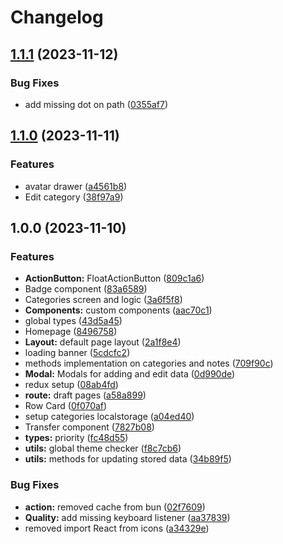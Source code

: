 # Changelog

## [1.1.1](https://github.com/LeleDallas/TODO-list/compare/v1.1.0...v1.1.1) (2023-11-12)


### Bug Fixes

* add missing dot on path ([0355af7](https://github.com/LeleDallas/TODO-list/commit/0355af79868baff3e12ec8c9a9b3d3013320d0ad))

## [1.1.0](https://github.com/LeleDallas/TODO-list/compare/v1.0.0...v1.1.0) (2023-11-11)


### Features

* avatar drawer ([a4561b8](https://github.com/LeleDallas/TODO-list/commit/a4561b86f930309afdd393f62c5a04cda1178e63))
* Edit category ([38f97a9](https://github.com/LeleDallas/TODO-list/commit/38f97a9a5e48cfaf176e30185c6c2483e4137c00))

## 1.0.0 (2023-11-10)


### Features

* **ActionButton:** FloatActionButton ([809c1a6](https://github.com/LeleDallas/TODO-list/commit/809c1a6d9d18740679dd750f22415a25be4ff1ac))
* Badge component ([83a6589](https://github.com/LeleDallas/TODO-list/commit/83a6589b236dcce29e816f383e8f746d5736ccdc))
* Categories screen and logic ([3a6f5f8](https://github.com/LeleDallas/TODO-list/commit/3a6f5f8fd9f4eec5fc7501523c87012436910fb4))
* **Components:** custom components ([aac70c1](https://github.com/LeleDallas/TODO-list/commit/aac70c1297dd962987e49b9d9ead69c9ca9131b4))
* global types ([43d5a45](https://github.com/LeleDallas/TODO-list/commit/43d5a45ddcef8b09b8d2a9dfbc02cd9fe6e24f22))
* Homepage ([8496758](https://github.com/LeleDallas/TODO-list/commit/8496758e2296fb7e4819db7172e3069b4a414ff9))
* **Layout:** default page layout ([2a1f8e4](https://github.com/LeleDallas/TODO-list/commit/2a1f8e43896a67be0fec4137e322db6a2c6049c9))
* loading banner ([5cdcfc2](https://github.com/LeleDallas/TODO-list/commit/5cdcfc2e68d77722697e2b380f792eb82e9560de))
* methods implementation on categories and notes ([709f90c](https://github.com/LeleDallas/TODO-list/commit/709f90cca57102d173377576574e1d1cb8ca8b8c))
* **Modal:** Modals for adding and edit data ([0d990de](https://github.com/LeleDallas/TODO-list/commit/0d990def9da8e0db55928bb90dfb5ac82ff5dae0))
* redux setup ([08ab4fd](https://github.com/LeleDallas/TODO-list/commit/08ab4fd0108911c6f228bd3fb49c4606b41eb1a7))
* **route:** draft pages ([a58a899](https://github.com/LeleDallas/TODO-list/commit/a58a899e64935c420662067a0f2718f605ce3a9f))
* Row Card ([0f070af](https://github.com/LeleDallas/TODO-list/commit/0f070aff84c3ace69a1082b6554a208a77ccdcb4))
* setup categories localstorage ([a04ed40](https://github.com/LeleDallas/TODO-list/commit/a04ed4086f3b627a85b5f964d058ca43fff7243c))
* Transfer component ([7827b08](https://github.com/LeleDallas/TODO-list/commit/7827b08cdde891d7bb79d2c5519e15288a9ccb4b))
* **types:** priority ([fc48d55](https://github.com/LeleDallas/TODO-list/commit/fc48d55c76c9c203d6b98f0b1ecb7bf870f82ebf))
* **utils:** global theme checker ([f8c7cb6](https://github.com/LeleDallas/TODO-list/commit/f8c7cb6cdb4b74a8698af42ad14227295f7a9031))
* **utils:** methods for updating stored data ([34b89f5](https://github.com/LeleDallas/TODO-list/commit/34b89f587db1193023fcd634bf5f0852c44a3503))


### Bug Fixes

* **action:** removed cache from bun ([02f7609](https://github.com/LeleDallas/TODO-list/commit/02f7609e5c9f93746eb82606e61c727ac21d615f))
* **Quality:** add missing keyboard listener ([aa37839](https://github.com/LeleDallas/TODO-list/commit/aa37839d4441208a201c5e42c0041ce8289914d9))
* removed import React from icons ([a34329e](https://github.com/LeleDallas/TODO-list/commit/a34329e563f6088a066e11d5ba3e8c670184cfc0))
